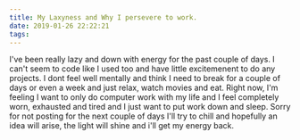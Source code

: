 ```yaml
---
title: My Laxyness and Why I persevere to work.
date: 2019-01-26 22:22:21
tags:
---
```


I've been really lazy and down with energy for the past couple of days. I can't seem to code like I used too and have little excitemenent to do any projects. I dont feel well mentally and think I need to break for a couple of days or even a week and just relax, watch movies and eat. Right now, I'm feeling I want to only do computer work with my life and I feel completely worn, exhausted and tired and I just want to put work down and sleep. Sorry for not posting for the next couple of days I'll try to chill and hopefully an idea will arise, the light will shine and i'll get my energy back.